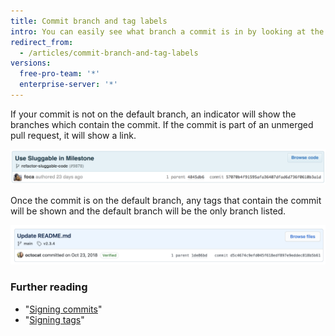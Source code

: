 ```yaml
---
title: Commit branch and tag labels
intro: You can easily see what branch a commit is in by looking at the labels beneath the commit on the commit page.
redirect_from:
  - /articles/commit-branch-and-tag-labels
versions:
  free-pro-team: '*'
  enterprise-server: '*'
---
```


If your commit is not on the default branch, an indicator will show the branches which contain the commit. If the commit is part of an unmerged pull request, it will show a link.

![Commit branch label](/assets/images/help/commits/Commit-branch-label.png)

Once the commit is on the default branch, any tags that contain the commit will be shown and the default branch will be the only branch listed.

![Commit-main-label](/assets/images/help/commits/Commit-master-label.png)

### Further reading

* "[Signing commits](/articles/signing-commits)"
* "[Signing tags](/articles/signing-tags)"
